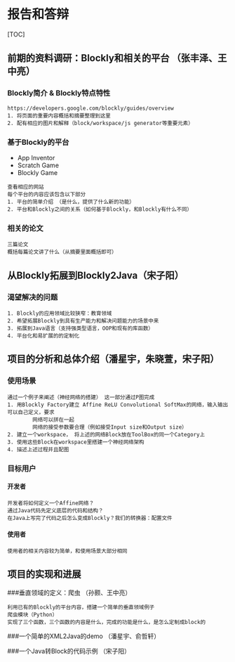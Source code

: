 # 报告和答辩

[TOC]



## 前期的资料调研：Blockly和相关的平台 （张丰泽、王中亮）

### Blockly简介 & Blockly特点特性

```
https://developers.google.com/blockly/guides/overview
1. 将页面的重要内容概括和摘要整理到这里
2. 配有相应的图片和解释（block/workspace/js generator等重要元素）
```

### 基于Blockly的平台 

* App Inventor
* Scratch Game
* Blockly Game

```
查看相应的网站
每个平台的内容应该包含以下部分
1. 平台的简单介绍 （是什么，提供了什么新的功能）
2. 平台和Blockly之间的关系（如何基于Blockly，和Blockly有什么不同）
```

### 相关的论文

```
三篇论文
概括每篇论文讲了什么（从摘要里面概括即可）
```



## 从Blockly拓展到Blockly2Java（宋子阳）

### 渴望解决的问题

```
1. Blockly的应用领域比较狭窄：教育领域
2. 希望拓展Blockly到具有生产能力和解决问题能力的场景中来
3. 拓展到Java语言（支持强类型语言，OOP和现有的库函数）
4. 平台化和易扩展的的定制化
```



## 项目的分析和总体介绍（潘星宇，朱晓萱，宋子阳）

### 使用场景

```
通过一个例子来阐述（神经网络的搭建） 这一部分通过P图完成
1. 用Blockly Factory建立 Affine ReLU Convolutional SoftMax的网络，输入输出可以自己定义，要求
		网络可以拼在一起
		网络的接受参数要合理（例如接受Input size和Output size）
2. 建立一个workspace， 将上述的网络Block放在ToolBox的同一个Category上
3. 使用这些Block在workspace里搭建一个神经网络架构
4. 描述上述过程并且配图
```



### 目标用户

#### 开发者

```
开发者将如何定义一个Affine网络？
通过Java代码先定义底层的代码和结构？
在Java上写完了代码之后怎么变成Blockly？我们的转换器：配置文件
```

#### 使用者

```
使用者的相关内容较为简单，和使用场景大部分相同
```





## 项目的实现和进展

###垂直领域的定义：爬虫 （孙颢、王中亮）

```
利用已有的Blockly的平台内容，搭建一个简单的垂直领域例子
爬虫模块（Python）
实现了三个函数，三个函数的内容是什么，完成的功能是什么，是怎么定制成block的
```

###一个简单的XML2Java的demo （潘星宇、俞哲轩）

###一个Java转Block的代码示例 （宋子阳）



